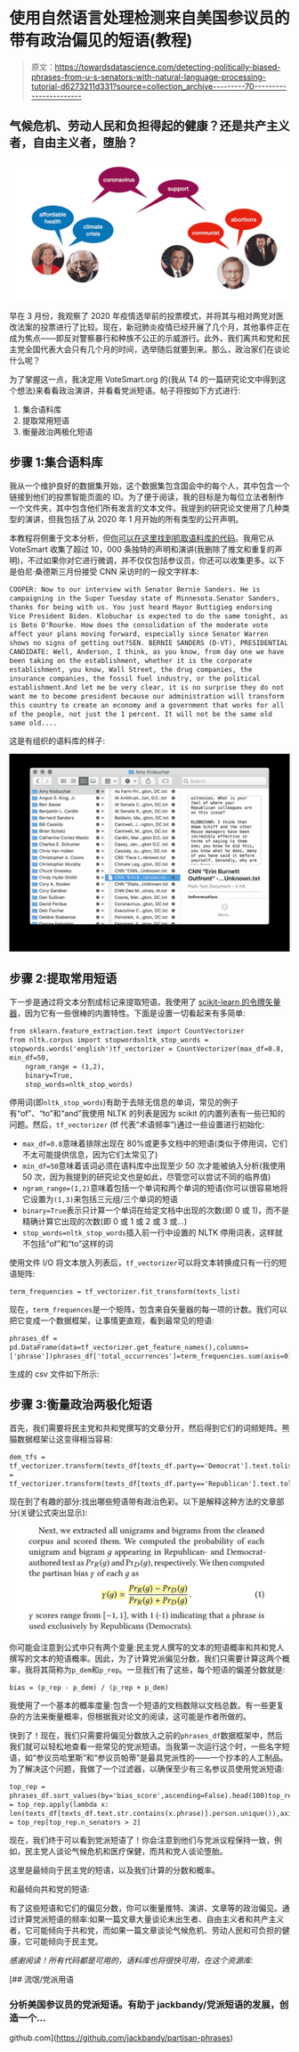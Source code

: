 # 使用自然语言处理检测来自美国参议员的带有政治偏见的短语(教程)

> 原文：<https://towardsdatascience.com/detecting-politically-biased-phrases-from-u-s-senators-with-natural-language-processing-tutorial-d6273211d331?source=collection_archive---------70----------------------->

## 气候危机、劳动人民和负担得起的健康？还是共产主义者，自由主义者，堕胎？

![](img/2b076eb85bd9dd3c3a109e37da6c3868.png)

早在 3 月份，我观察了 2020 年疫情选举前的投票模式，并将其与相对两党对医改法案的投票进行了比较。现在，新冠肺炎疫情已经开展了几个月，其他事件正在成为焦点——即反对警察暴行和种族不公正的示威游行。此外，我们离共和党和民主党全国代表大会只有几个月的时间，选举随后就要到来。那么，政治家们在谈论什么呢？

为了掌握这一点，我决定用 VoteSmart.org 的(我从 T4 的一篇研究论文中得到这个想法)来看看政治演讲，并看看党派短语。帖子将按如下方式进行:

1.  集合语料库
2.  提取常用短语
3.  衡量政治两极化短语

## 步骤 1:集合语料库

我从一个维护良好的数据集开始，这个数据集包含国会中的每个人，其中包含一个链接到他们的投票智能页面的 ID。为了便于阅读，我的目标是为每位立法者制作一个文件夹，其中包含他们所有发言的文本文件。我提到的研究论文使用了几种类型的演讲，但我包括了从 2020 年 1 月开始的所有类型的公开声明。

本教程将侧重于文本分析，但[你可以在这里找到抓取语料库的代码](https://github.com/jackbandy/partisan-phrases/blob/master/generate_corpus.py)。我用它从 VoteSmart 收集了超过 10，000 条独特的声明和演讲(我删除了推文和重复的声明)，不过如果你对它进行微调，并不仅仅包括参议员，你还可以收集更多。以下是伯尼·桑德斯三月份接受 CNN 采访时的一段文字样本:

```
COOPER: Now to our interview with Senator Bernie Sanders. He is campaigning in the Super Tuesday state of Minnesota.Senator Sanders, thanks for being with us. You just heard Mayor Buttigieg endorsing Vice President Biden. Klobuchar is expected to do the same tonight, as is Beto O'Rourke. How does the consolidation of the moderate vote affect your plans moving forward, especially since Senator Warren shows no signs of getting out?SEN. BERNIE SANDERS (D-VT), PRESIDENTIAL CANDIDATE: Well, Anderson, I think, as you know, from day one we have been taking on the establishment, whether it is the corporate establishment, you know, Wall Street, the drug companies, the insurance companies, the fossil fuel industry, or the political establishment.And let me be very clear, it is no surprise they do not want me to become president because our administration will transform this country to create an economy and a government that works for all of the people, not just the 1 percent. It will not be the same old same old....
```

这是有组织的语料库的样子:

![](img/3cf08c48980b5042e94f4789bf89f9a7.png)

## 步骤 2:提取常用短语

下一步是通过将文本分割成标记来提取短语。我使用了 [scikit-learn 的令牌矢量器](https://scikit-learn.org/stable/modules/generated/sklearn.feature_extraction.text.CountVectorizer.html)，因为它有一些很棒的内置特性。下面是设置一切看起来有多简单:

```
from sklearn.feature_extraction.text import CountVectorizer
from nltk.corpus import stopwordsnltk_stop_words = stopwords.words('english')tf_vectorizer = CountVectorizer(max_df=0.8, min_df=50,
    ngram_range = (1,2),
    binary=True,
    stop_words=nltk_stop_words)
```

停用词(即`nltk_stop_words`)有助于去除无信息的单词，常见的例子有“of”、“to”和“and”我使用 NLTK 的列表是因为 scikit 的内置列表有一些已知的问题。然后，`tf_vectorizer` (tf 代表“术语频率”)通过一些设置进行初始化:

*   `max_df=0.8`意味着排除出现在 80%或更多文档中的短语(类似于停用词，它们不太可能提供信息，因为它们太常见了)
*   `min_df=50`意味着该词必须在语料库中出现至少 50 次才能被纳入分析(我使用 50 次，因为我提到的研究论文也是如此，尽管您可以尝试不同的临界值)
*   `ngram_range=(1,2)`意味着包括一个单词和两个单词的短语(你可以很容易地将它设置为`(1,3)`来包括三元组/三个单词的短语
*   `binary=True`表示只计算一个单词在给定文档中出现的次数(即 0 或 1)，而不是精确计算它出现的次数(即 0 或 1 或 2 或 3 或…)
*   `stop_words=nltk_stop_words`插入前一行中设置的 NLTK 停用词表，这样就不包括“of”和“to”这样的词

使用文件 I/O 将文本放入列表后，`tf_vectorizer`可以将文本转换成只有一行的短语矩阵:

```
term_frequencies = tf_vectorizer.fit_transform(texts_list)
```

现在，`term_frequences`是一个矩阵，包含来自矢量器的每一项的计数。我们可以把它变成一个数据框架，让事情更直观，看到最常见的短语:

```
phrases_df = pd.DataFrame(data=tf_vectorizer.get_feature_names(),columns=['phrase'])phrases_df['total_occurrences']=term_frequencies.sum(axis=0).Tphrases_df.sort_values(by='total_occurrences',ascending=False).head(20).to_csv('top_20_overall.csv',index=False)
```

生成的 csv 文件如下所示:

## 步骤 3:衡量政治两极化短语

首先，我们需要将民主党和共和党撰写的文章分开，然后得到它们的词频矩阵。熊猫数据框架让这变得相当容易:

```
dem_tfs = tf_vectorizer.transform(texts_df[texts_df.party=='Democrat'].text.tolist())rep_tfs = tf_vectorizer.transform(texts_df[texts_df.party=='Republican'].text.tolist())
```

现在到了有趣的部分:找出哪些短语带有政治色彩。以下是解释这种方法的文章部分(关键公式突出显示):

![](img/6bda3254eb9330ba904168df1cbeeb58.png)

你可能会注意到公式中只有两个变量:民主党人撰写的文本的短语概率和共和党人撰写的文本的短语概率。因此，为了计算党派偏见分数，我们只需要计算这两个概率，我将其简称为`p_dem`和`p_rep`。一旦我们有了这些，每个短语的偏差分数就是:

```
bias = (p_rep - p_dem) / (p_rep + p_dem)
```

我使用了一个基本的概率度量:包含一个短语的文档数除以文档总数。有一些更复杂的方法来衡量概率，但根据我对论文的阅读，这可能是作者所做的。

快到了！现在，我们只需要将偏见分数放入之前的`phrases_df`数据框架中，然后我们就可以轻松地查看一些常见的党派短语。当我第一次运行这个时，一些名字短语，如“参议员哈里斯”和“参议员帕蒂”是最具党派性的——一个抄本的人工制品。为了解决这个问题，我做了一个过滤器，以确保至少有三名参议员使用党派短语:

```
top_rep = phrases_df.sort_values(by='bias_score',ascending=False).head(100)top_rep['n_senators'] = top_rep.apply(lambda x: len(texts_df[texts_df.text.str.contains(x.phrase)].person.unique()),axis=1)top_rep = top_rep[top_rep.n_senators > 2]
```

现在，我们终于可以看到党派短语了！你会注意到他们与党派议程保持一致，例如，民主党人谈论气候危机和医疗保健，而共和党人谈论堕胎。

这里是最倾向于民主党的短语，以及我们计算的分数和概率。

和最倾向共和党的短语:

有了这些短语和它们的偏见分数，你可以衡量推特、演讲、文章等的政治偏见。通过计算党派短语的频率:如果一篇文章大量谈论未出生者、自由主义者和共产主义者，它可能倾向于共和党，而如果一篇文章谈论气候危机、劳动人民和可负担的健康，它可能倾向于民主党。

*感谢阅读！所有代码都是可用的，语料库也将很快可用，在这个资源库:*

[](https://github.com/jackbandy/partisan-phrases) [## 流氓/党派用语

### 分析美国参议员的党派短语。有助于 jackbandy/党派短语的发展，创造一个…

github.com](https://github.com/jackbandy/partisan-phrases)